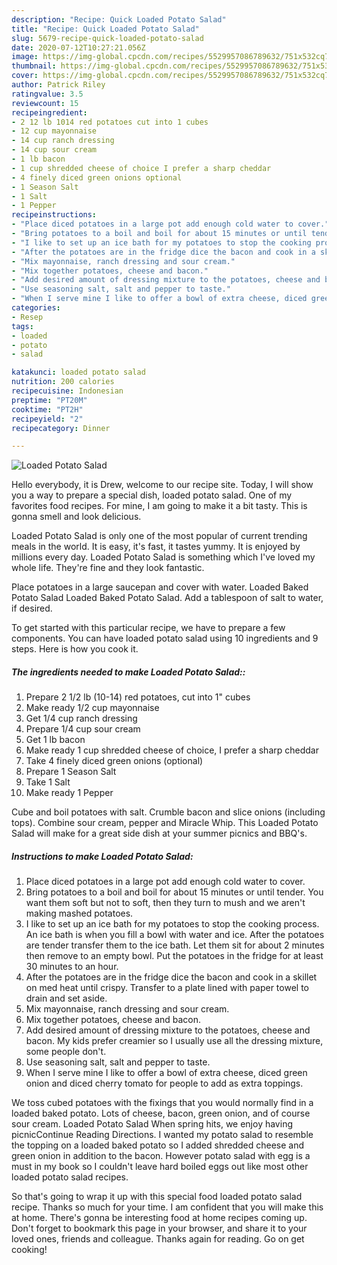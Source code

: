 ```yaml
---
description: "Recipe: Quick Loaded Potato Salad"
title: "Recipe: Quick Loaded Potato Salad"
slug: 5679-recipe-quick-loaded-potato-salad
date: 2020-07-12T10:27:21.056Z
image: https://img-global.cpcdn.com/recipes/5529957086789632/751x532cq70/loaded-potato-salad-recipe-main-photo.jpg
thumbnail: https://img-global.cpcdn.com/recipes/5529957086789632/751x532cq70/loaded-potato-salad-recipe-main-photo.jpg
cover: https://img-global.cpcdn.com/recipes/5529957086789632/751x532cq70/loaded-potato-salad-recipe-main-photo.jpg
author: Patrick Riley
ratingvalue: 3.5
reviewcount: 15
recipeingredient:
- 2 12 lb 1014 red potatoes cut into 1 cubes
- 12 cup mayonnaise
- 14 cup ranch dressing
- 14 cup sour cream
- 1 lb bacon
- 1 cup shredded cheese of choice I prefer a sharp cheddar
- 4 finely diced green onions optional
- 1 Season Salt
- 1 Salt
- 1 Pepper
recipeinstructions:
- "Place diced potatoes in a large pot add enough cold water to cover."
- "Bring potatoes to a boil and boil for about 15 minutes or until tender.  You want them soft but not to soft, then they turn to mush and we aren&#39;t making mashed potatoes."
- "I like to set up an ice bath for my potatoes to stop the cooking process.  An ice bath is when you fill a bowl with water and ice.  After the potatoes are tender transfer them to the ice bath.  Let them sit for about 2 minutes then remove to an empty bowl.  Put the potatoes in the fridge for at least 30 minutes to an hour."
- "After the potatoes are in the fridge dice the bacon and cook in a skillet on med heat until crispy. Transfer to a plate lined with paper towel to drain and set aside."
- "Mix mayonnaise, ranch dressing and sour cream."
- "Mix together potatoes, cheese and bacon."
- "Add desired amount of dressing mixture to the potatoes, cheese and bacon.  My kids prefer creamier so I usually use all the dressing mixture, some people don&#39;t."
- "Use seasoning salt, salt and pepper to taste."
- "When I serve mine I like to offer a bowl of extra cheese, diced green onion and diced cherry tomato for people to add as extra toppings."
categories:
- Resep
tags:
- loaded
- potato
- salad

katakunci: loaded potato salad
nutrition: 200 calories
recipecuisine: Indonesian
preptime: "PT20M"
cooktime: "PT2H"
recipeyield: "2"
recipecategory: Dinner

---
```



![Loaded Potato Salad](https://img-global.cpcdn.com/recipes/5529957086789632/751x532cq70/loaded-potato-salad-recipe-main-photo.jpg)

Hello everybody, it is Drew, welcome to our recipe site. Today, I will show you a way to prepare a special dish, loaded potato salad. One of my favorites food recipes. For mine, I am going to make it a bit tasty. This is gonna smell and look delicious.

Loaded Potato Salad is only one of the most popular of current trending meals in the world. It is easy, it's fast, it tastes yummy. It is enjoyed by millions every day. Loaded Potato Salad is something which I've loved my whole life. They're fine and they look fantastic.

Place potatoes in a large saucepan and cover with water. Loaded Baked Potato Salad Loaded Baked Potato Salad. Add a tablespoon of salt to water, if desired.


To get started with this particular recipe, we have to prepare a few components. You can have loaded potato salad using 10 ingredients and 9 steps. Here is how you cook it.

##### The ingredients needed to make Loaded Potato Salad::

1. Prepare 2 1/2 lb (10-14) red potatoes, cut into 1&#34; cubes
1. Make ready 1/2 cup mayonnaise
1. Get 1/4 cup ranch dressing
1. Prepare 1/4 cup sour cream
1. Get 1 lb bacon
1. Make ready 1 cup shredded cheese of choice, I prefer a sharp cheddar
1. Take 4 finely diced green onions (optional)
1. Prepare 1 Season Salt
1. Take 1 Salt
1. Make ready 1 Pepper


Cube and boil potatoes with salt. Crumble bacon and slice onions (including tops). Combine sour cream, pepper and Miracle Whip. This Loaded Potato Salad will make for a great side dish at your summer picnics and BBQ&#39;s. 

##### Instructions to make Loaded Potato Salad:

1. Place diced potatoes in a large pot add enough cold water to cover.
1. Bring potatoes to a boil and boil for about 15 minutes or until tender.  You want them soft but not to soft, then they turn to mush and we aren&#39;t making mashed potatoes.
1. I like to set up an ice bath for my potatoes to stop the cooking process.  An ice bath is when you fill a bowl with water and ice.  After the potatoes are tender transfer them to the ice bath.  Let them sit for about 2 minutes then remove to an empty bowl.  Put the potatoes in the fridge for at least 30 minutes to an hour.
1. After the potatoes are in the fridge dice the bacon and cook in a skillet on med heat until crispy. Transfer to a plate lined with paper towel to drain and set aside.
1. Mix mayonnaise, ranch dressing and sour cream.
1. Mix together potatoes, cheese and bacon.
1. Add desired amount of dressing mixture to the potatoes, cheese and bacon.  My kids prefer creamier so I usually use all the dressing mixture, some people don&#39;t.
1. Use seasoning salt, salt and pepper to taste.
1. When I serve mine I like to offer a bowl of extra cheese, diced green onion and diced cherry tomato for people to add as extra toppings.


We toss cubed potatoes with the fixings that you would normally find in a loaded baked potato. Lots of cheese, bacon, green onion, and of course sour cream. Loaded Potato Salad When spring hits, we enjoy having picnicContinue Reading Directions. I wanted my potato salad to resemble the topping on a loaded baked potato so I added shredded cheese and green onion in addition to the bacon. However potato salad with egg is a must in my book so I couldn&#39;t leave hard boiled eggs out like most other loaded potato salad recipes. 

So that's going to wrap it up with this special food loaded potato salad recipe. Thanks so much for your time. I am confident that you will make this at home. There's gonna be interesting food at home recipes coming up. Don't forget to bookmark this page in your browser, and share it to your loved ones, friends and colleague. Thanks again for reading. Go on get cooking!
